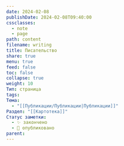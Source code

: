 ```yaml
---
date: 2024-02-08
publishDate: 2024-02-08T09:40:00
cssclasses:
  - note
  - page
path: content
filename: writing
title: Писательство
share: true
menu: true
feed: false
toc: false
collapse: true
weight: 10
Тип: страница
tags: 
Тема:
  - "[[Публикации/Публикации|Публикации]]"
Раздел: "[[Картотека]]"
Статус заметки:
  - ✨ закончено
  - 📢 опубликовано
parent: 
---
```


